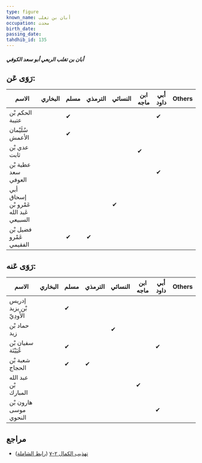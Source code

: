 ```yaml
---
type: figure
known_name: أبان بن تغلب
occupation: محدث
birth_date:
passing_date:
tahdhib_id: 135
---
```

##### أبان بن تغلب الربعي أبو سعد الكوفي

## رَوَى عَن:
| الاسم                                  | البخاري | مسلم | الترمذي | النسائي | ابن ماجه | أبي داود | Others |
| -------------------------------------- | ------- | ---- | ------- | ------- | -------- | -------- | ------ |
| الحكم بْن عتيبة                        |         | ✔    |         |         |          | ✔        |        |
| سُلَيْمان الأعمش                       |         | ✔    |         |         |          |          |        |
| عدي بْن ثابت                           |         |      |         |         | ✔        |          |        |
| عطية بْن سعد العوفي                    |         |      |         |         |          | ✔        |        |
| أبي إسحاق عَمْرو بْن عَبد الله السبيعي |         |      |         | ✔       |          |          |        |
| فضيل بْن عَمْرو الفقيمي                |         | ✔    | ✔       |         |          |          |        |
## رَوَى عَنه:
| الاسم                    | البخاري | مسلم | الترمذي | النسائي | ابن ماجه | أبي داود | Others |
| ------------------------ | ------- | ---- | ------- | ------- | -------- | -------- | ------ |
| إدريس بْن يزيد الأَودِيّ |         | ✔    |         |         |          |          |        |
| حماد بْن زيد             |         |      |         | ✔       |          |          |        |
| سفيان بْن عُيَيْنَة      |         | ✔    |         |         |          | ✔        |        |
| شعبة بْن الحجاج          |         | ✔    | ✔       |         |          |          |        |
| عبد الله بْن المبارك     |         |      |         |         | ✔        |          |        |
| هارون بْن موسى النحوي    |         |      |         |         |          | ✔        |        |
## مراجع
- [تهذيب الكمال ٢-٧](obsidian://open?vault=Tahdhib-al-Kamal&file=Figures/١٣٥-أبان%20بن%20تغلب%20الربعي%20أبو%20سعد%20الكوفي) ([رابط الشاملة](https://shamela.ws/book/3722/488))